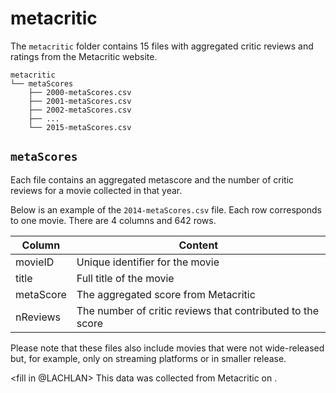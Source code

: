 # metacritic

The `metacritic` folder contains 15 files with aggregated critic reviews and ratings from the Metacritic website. 

```
metacritic
└── metaScores
    ├── 2000-metaScores.csv
    ├── 2001-metaScores.csv
    ├── 2002-metaScores.csv
    ├── ... 
    └── 2015-metaScores.csv
```
## `metaScores`
Each file contains an aggregated metascore and the number of critic reviews for a movie collected in that year. 

Below is an example of the `2014-metaScores.csv` file. Each row corresponds to one movie. 
There are 4 columns and 642 rows. 

| Column       | Content                                                      |
|--------------|--------------------------------------------------------------|
| movieID      | Unique identifier for the movie                              |
| title        | Full title of the movie                                      |
| metaScore    | The aggregated score from Metacritic                         |
| nReviews     | The number of critic reviews that contributed to the score   |

Please note that these files also include movies that were not wide-released but, for example, only on streaming platforms or in smaller release.

<fill in @LACHLAN>
This data was collected from Metacritic <link> on <date>.